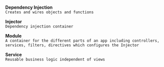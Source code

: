 **Dependency Injection**  
`Creates and wires objects and functions`

**Injector**  
`Dependency injection container`

**Module**  
`A container for the different parts of an app including controllers, services, filters, directives which configures the Injector`

**Service**  
`Reusable business logic independent of views`